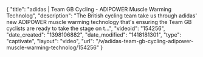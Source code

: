 {
    "title": "adidas | Team GB Cycling - ADIPOWER Muscle Warming Technolog",
    "description": "The British cycling team take us through adidas' new ADIPOWER muscle warming technology that's ensuring the Team GB cyclists are ready to take the stage on t...",
    "videoid": "154256",
    "date_created": "1398106882",
    "date_modified": "1418181301",
    "type": "captivate",
    "layout": "video",
    "url": "\/v\/adidas-team-gb-cycling-adipower-muscle-warming-technolog\/154256"
}